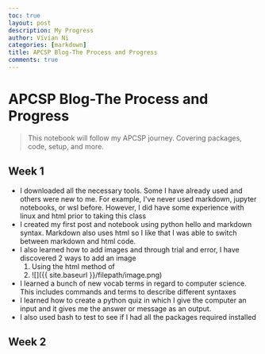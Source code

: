 ```yaml
---
toc: true
layout: post
description: My Progress
author: Vivian Ni
categories: [markdown]
title: APCSP Blog-The Process and Progress
comments: true
---
```


# APCSP Blog-The Process and Progress
>This notebook will follow my APCSP journey. Covering packages, code, setup, and more.

## Week 1
- I downloaded all the necessary tools. Some I have already used and others were new to me. For example, I've never used markdown, jupyter notebooks, or wsl before. However, I did have some experience with linux and html prior to taking this class
- I created my first post and notebook using python hello and markdown syntax. Markdown also uses html so I like that I was able to switch between markdown and html code.
- I also learned how to add images and through trial and error, I have discovered 2 ways to add an image
    1. Using the html method of <img scr="" > 
    2. ![]({{ site.baseurl }}/filepath/image.png) 
- I learned a bunch of new vocab terms in regard to computer science. This includes commands and terms to describe different syntaxes
- I learned how to create a python quiz in which I give the computer an input and it gives me the answer or message as an output.
- I also used bash to test to see if I had all the packages required installed

## Week 2